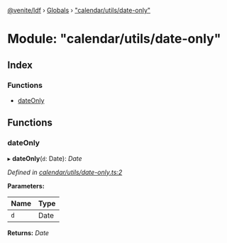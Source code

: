 [@venite/ldf](../README.md) › [Globals](../globals.md) › ["calendar/utils/date-only"](_calendar_utils_date_only_.md)

# Module: "calendar/utils/date-only"

## Index

### Functions

* [dateOnly](_calendar_utils_date_only_.md#dateonly)

## Functions

###  dateOnly

▸ **dateOnly**(`d`: Date): *Date*

*Defined in [calendar/utils/date-only.ts:2](https://github.com/gbj/venite/blob/bdb8a8a5/ldf/src/calendar/utils/date-only.ts#L2)*

**Parameters:**

Name | Type |
------ | ------ |
`d` | Date |

**Returns:** *Date*
